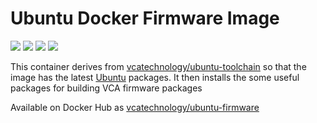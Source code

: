 # Ubuntu Docker Firmware Image

[![](https://images.microbadger.com/badges/image/vcatechnology/ubuntu-firmware.svg)](http://microbadger.com/images/vcatechnology/ubuntu-firmware "Image Layers") [![](https://images.microbadger.com/badges/version/vcatechnology/ubuntu.svg)](http://microbadger.com/images/vcatechnology/ubuntu-firmware "Image Version") [![](https://images.microbadger.com/badges/license/vcatechnology/ubuntu-firmware.svg)](https://microbadger.com/images/vcatechnology/ubuntu-firmware "Image License")  [![](https://images.microbadger.com/badges/commit/vcatechnology/ubuntu-firmware.svg)](https://github.com/vcatechnology/docker-ubuntu-firmware "Image Commit")

This container derives from
[vcatechnology/ubuntu-toolchain](https://hub.docker.com/r/vcatechnology/ubuntu-toolchain) so that the
image has the latest [Ubuntu](https://www.ubuntu.com/) packages. It then
installs the some useful packages for building VCA firmware packages

Available on Docker Hub as [vcatechnology/ubuntu-firmware](https://hub.docker.com/r/vcatechnology/ubuntu-firmware/)
